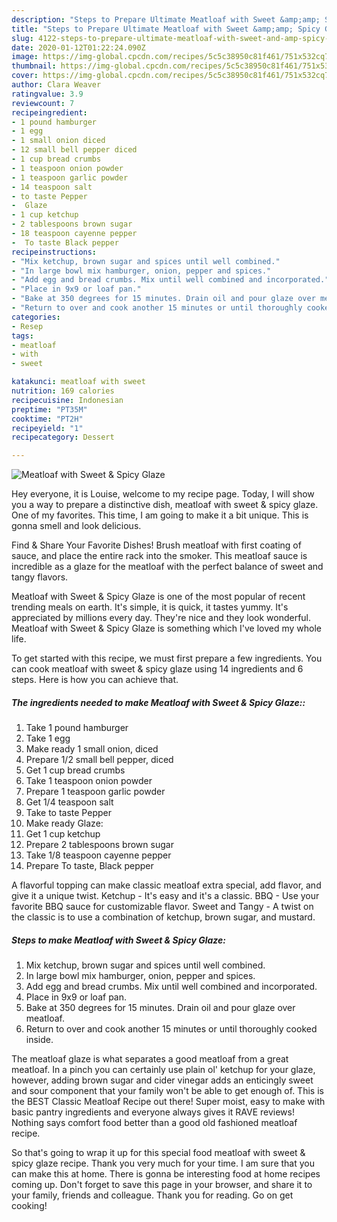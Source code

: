 ```yaml
---
description: "Steps to Prepare Ultimate Meatloaf with Sweet &amp;amp; Spicy Glaze"
title: "Steps to Prepare Ultimate Meatloaf with Sweet &amp;amp; Spicy Glaze"
slug: 4122-steps-to-prepare-ultimate-meatloaf-with-sweet-and-amp-spicy-glaze
date: 2020-01-12T01:22:24.090Z
image: https://img-global.cpcdn.com/recipes/5c5c38950c81f461/751x532cq70/meatloaf-with-sweet-spicy-glaze-recipe-main-photo.jpg
thumbnail: https://img-global.cpcdn.com/recipes/5c5c38950c81f461/751x532cq70/meatloaf-with-sweet-spicy-glaze-recipe-main-photo.jpg
cover: https://img-global.cpcdn.com/recipes/5c5c38950c81f461/751x532cq70/meatloaf-with-sweet-spicy-glaze-recipe-main-photo.jpg
author: Clara Weaver
ratingvalue: 3.9
reviewcount: 7
recipeingredient:
- 1 pound hamburger
- 1 egg
- 1 small onion diced
- 12 small bell pepper diced
- 1 cup bread crumbs
- 1 teaspoon onion powder
- 1 teaspoon garlic powder
- 14 teaspoon salt
- to taste Pepper
-  Glaze
- 1 cup ketchup
- 2 tablespoons brown sugar
- 18 teaspoon cayenne pepper
-  To taste Black pepper
recipeinstructions:
- "Mix ketchup, brown sugar and spices until well combined."
- "In large bowl mix hamburger, onion, pepper and spices."
- "Add egg and bread crumbs. Mix until well combined and incorporated."
- "Place in 9x9 or loaf pan."
- "Bake at 350 degrees for 15 minutes. Drain oil and pour glaze over meatloaf."
- "Return to over and cook another 15 minutes or until thoroughly cooked inside."
categories:
- Resep
tags:
- meatloaf
- with
- sweet

katakunci: meatloaf with sweet
nutrition: 169 calories
recipecuisine: Indonesian
preptime: "PT35M"
cooktime: "PT2H"
recipeyield: "1"
recipecategory: Dessert

---
```



![Meatloaf with Sweet &amp; Spicy Glaze](https://img-global.cpcdn.com/recipes/5c5c38950c81f461/751x532cq70/meatloaf-with-sweet-spicy-glaze-recipe-main-photo.jpg)

Hey everyone, it is Louise, welcome to my recipe page. Today, I will show you a way to prepare a distinctive dish, meatloaf with sweet &amp; spicy glaze. One of my favorites. This time, I am going to make it a bit unique. This is gonna smell and look delicious.

Find &amp; Share Your Favorite Dishes! Brush meatloaf with first coating of sauce, and place the entire rack into the smoker. This meatloaf sauce is incredible as a glaze for the meatloaf with the perfect balance of sweet and tangy flavors.

Meatloaf with Sweet &amp; Spicy Glaze is one of the most popular of recent trending meals on earth. It's simple, it is quick, it tastes yummy. It's appreciated by millions every day. They're nice and they look wonderful. Meatloaf with Sweet &amp; Spicy Glaze is something which I've loved my whole life.


To get started with this recipe, we must first prepare a few ingredients. You can cook meatloaf with sweet &amp; spicy glaze using 14 ingredients and 6 steps. Here is how you can achieve that.

##### The ingredients needed to make Meatloaf with Sweet &amp; Spicy Glaze::

1. Take 1 pound hamburger
1. Take 1 egg
1. Make ready 1 small onion, diced
1. Prepare 1/2 small bell pepper, diced
1. Get 1 cup bread crumbs
1. Take 1 teaspoon onion powder
1. Prepare 1 teaspoon garlic powder
1. Get 1/4 teaspoon salt
1. Take to taste Pepper
1. Make ready  Glaze:
1. Get 1 cup ketchup
1. Prepare 2 tablespoons brown sugar
1. Take 1/8 teaspoon cayenne pepper
1. Prepare  To taste, Black pepper


A flavorful topping can make classic meatloaf extra special, add flavor, and give it a unique twist. Ketchup - It&#39;s easy and it&#39;s a classic. BBQ - Use your favorite BBQ sauce for customizable flavor. Sweet and Tangy - A twist on the classic is to use a combination of ketchup, brown sugar, and mustard. 

##### Steps to make Meatloaf with Sweet &amp; Spicy Glaze:

1. Mix ketchup, brown sugar and spices until well combined.
1. In large bowl mix hamburger, onion, pepper and spices.
1. Add egg and bread crumbs. Mix until well combined and incorporated.
1. Place in 9x9 or loaf pan.
1. Bake at 350 degrees for 15 minutes. Drain oil and pour glaze over meatloaf.
1. Return to over and cook another 15 minutes or until thoroughly cooked inside.


The meatloaf glaze is what separates a good meatloaf from a great meatloaf. In a pinch you can certainly use plain ol&#39; ketchup for your glaze, however, adding brown sugar and cider vinegar adds an enticingly sweet and sour component that your family won&#39;t be able to get enough of. This is the BEST Classic Meatloaf Recipe out there! Super moist, easy to make with basic pantry ingredients and everyone always gives it RAVE reviews! Nothing says comfort food better than a good old fashioned meatloaf recipe. 

So that's going to wrap it up for this special food meatloaf with sweet &amp; spicy glaze recipe. Thank you very much for your time. I am sure that you can make this at home. There is gonna be interesting food at home recipes coming up. Don't forget to save this page in your browser, and share it to your family, friends and colleague. Thank you for reading. Go on get cooking!
